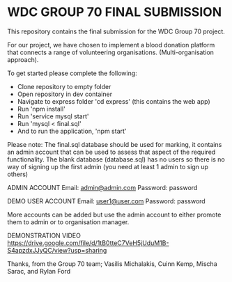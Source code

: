 # WDC GROUP 70 FINAL SUBMISSION

This repository contains the final submission for the WDC Group 70 project.

For our project, we have chosen to implement a blood donation platform
that connects a range of volunteering organisations. (Multi-organisation 
approach).

To get started please complete the following:
- Clone repository to empty folder
- Open repository in dev container
- Navigate to express folder 'cd express' (this contains the web app)
- Run 'npm install'
- Run 'service mysql start'
- Run 'mysql < final.sql'
- And to run the application, 'npm start'

Please note: The final.sql database should be used for marking,
it contains an admin account that can be used to assess that
aspect of the required functionality. The blank database
(database.sql) has no users so there is no way of signing up
the first admin (you need at least 1 admin to sign up others)

ADMIN ACCOUNT
Email: admin@admin.com
Password: password

DEMO USER ACCOUNT
Email: user1@user.com
Password: password

More accounts can be added but use the admin account to either
promote them to admin or to organisation manager. 

DEMONSTRATION VIDEO
https://drive.google.com/file/d/1tB0tteC7VeH5jUduM1B-S4apzdxJJyQC/view?usp=sharing

Thanks, from the Group 70 team;
Vasilis Michalakis, Cuinn Kemp, Mischa Sarac, and Rylan Ford


